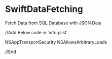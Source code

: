 # SwiftDataFetching
Fetch Data from SQL Database with JSON Data

//Add Below code in 'info.plist'

<key>NSAppTransportSecurity</key>
<dict>
<key>NSAllowsArbitraryLoads</key>
<true/>
</dict>

//End
